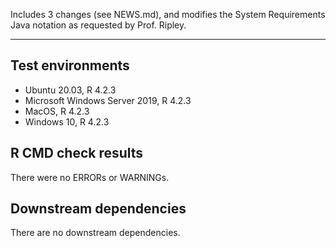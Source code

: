 Includes 3 changes (see NEWS.md), and modifies the System Requirements Java notation as requested by Prof. Ripley. 

---

## Test environments
* Ubuntu 20.03, R 4.2.3
* Microsoft Windows Server 2019, R 4.2.3
* MacOS, R 4.2.3
* Windows 10, R 4.2.3

## R CMD check results

There were no ERRORs or WARNINGs. 

## Downstream dependencies

There are no downstream dependencies.
